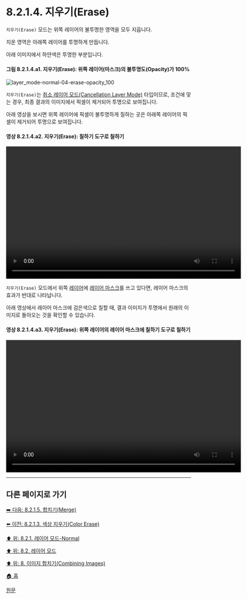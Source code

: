 # 8.2.1.4. 지우기(Erase)
`지우기(Erase)` 모드는 위쪽 레이어의 불투명한 영역을 모두 지웁니다.

지운 영역은 아래쪽 레이어를 투명하게 만듭니다.

아래 이미지에서 하얀색은 투명한 부분입니다.

#### 그림 8.2.1.4.a1. 지우기(Erase): 위쪽 레이어(마스크)의 불투명도(Opacity)가 100%
![layer_mode-normal-04-erase-opacity_100](https://github.com/wonder13662/gimp/assets/15767104/3e3fc315-4e2c-476a-9036-7b4733a28bc9)

`지우기(Erase)`는 [취소 레이어 모드(Cancellation Layer Mode)](./19-glossaryx-cancellation_layer_mode.md) 타입이므로, 조건에 맞는 경우, 최종 결과의 이미지에서 픽셀이 제거되어 투명으로 보여집니다.

아래 영상을 보시면 위쪽 레이어에 픽셀이 불투명하게 칠하는 곳은 아래쪽 레이어의 픽셀이 제거되어 투명으로 보여집니다.

#### 영상 8.2.1.4.a2. 지우기(Erase): 칠하기 도구로 칠하기
<video controls="controls" width="640" height="360" src="https://github.com/wonder13662/gimp/assets/15767104/65ef31de-6826-4435-93bc-1c18eecb81ba"></video>

`지우기(Erase)` 모드에서 위쪽 [레이어](./19-glossaryx-layer.md)에 [레이어 마스크](./19-glossaryx-layer_mask.md)를 쓰고 있다면, 레이어 마스크의 효과가 반대로 나타납니다.

아래 영상에서 레이어 마스크에 검은색으로 칠할 때, 결과 이미지가 투명에서 원래의 이미지로 돌아오는 것을 확인할 수 있습니다.

#### 영상 8.2.1.4.a3. 지우기(Erase): 위쪽 레이어의 레이어 마스크에 칠하기 도구로 칠하기
<video controls="controls" width="640" height="360" src="https://github.com/wonder13662/gimp/assets/15767104/670357a4-972d-4b3d-ac75-561393070f23"></video>

***

## 다른 페이지로 가기

[➡️ 다음: 8.2.1.5. 합치기(Merge)](./08-02-01-05-merge.md)

[⬅️ 이전: 8.2.1.3. 색상 지우기(Color Erase)](./08-02-01-03-color_erase.md)

[⬆️ 위: 8.2.1. 레이어 모드-Normal](./08-02-01-00-normal-layer-mode.md)

[⬆️ 위: 8.2. 레이어 모드](./08-02-00-layer_modes.md)

[⬆️ 위: 8. 이미지 합치기(Combining Images)](./08-00-combining-images.md)

[🏠 홈](./00-home.md)

[원문](https://docs.gimp.org/2.10/ko/gimp-concepts-layer-modes.html#layer-mode-erase)
